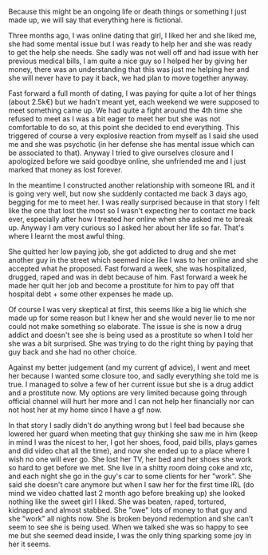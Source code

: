 Because this might be an ongoing life or death things or something I just made up, we will say that everything here is fictional.

Three months ago, I was online dating that girl, I liked her and she liked me, she had some mental issue but I was ready to help her and she was ready to get the help she needs. She sadly was not well off and had issue with her previous medical bills, I am quite a nice guy so I helped her by giving her money, there was an understanding that this was just me helping her and she will never have to pay it back, we had plan to move together anyway.

Fast forward a full month of dating, I was paying for quite a lot of her things (about 2.5k€) but we hadn't meant yet, each weekend we were supposed to meet something came up. We had quite a fight around the 4th time she refused to meet as I was a bit eager to meet her but she was not comfortable to do so, at this point she decided to end everything. This triggered of course a very explosive reaction from myself as I said she used me and she was psychotic (in her defense she has mental issue which can be associated to that). Anyway I tried to give ourselves closure and I apologized before we said goodbye online, she unfriended me and I just marked that money as lost forever.

In the meantime I constructed another relationship with someone IRL and it is going very well, but now she suddenly contacted me back 3 days ago, begging for me to meet her. I was really surprised because in that story I felt like the one that lost the most so I wasn't expecting her to contact me back ever, especially after how I treated her online when she asked me to break up. Anyway I am very curious so I asked her about her life so far. That's where I learnt the most awful thing.

She quitted her low paying job, she got addicted to drug and she met another guy in the street which seemed nice like I was to her online and she accepted what he proposed. Fast forward a week, she was hospitalized, drugged, raped and was in debt because of him. Fast forward a week he made her quit her job and become a prostitute for him to pay off that hospital debt + some other expenses he made up. 

Of course I was very skeptical at first, this seems like a big lie which she made up for some reason but I knew her and she would never lie to me nor could not make something so elaborate. The issue is she is now a drug addict and doesn't see she is being used as a prostitute so when I told her she was a bit surprised. She was trying to do the right thing by paying that guy back and she had no other choice.

Against my better judgement (and my current gf advice), I went and meet her because I wanted some closure too, and sadly everything she told me is true. I managed to solve a few of her current issue but she is a drug addict and a prostitute now. My options are very limited because going through official channel will hurt her more and I can not help her financially nor can not host her at my home since I have a gf now.

In that story I sadly didn't do anything wrong but I feel bad because she lowered her guard when meeting that guy thinking she saw me in him (keep in mind I was the nicest to her, I got her shoes, food, paid bills, plays games and did video chat all the time), and now she ended up to a place where I wish no one will ever go. She lost her TV, her bed and her shoes she work so hard to get before we met. She live in a shitty room doing coke and xtc, and each night she go in the guy's car to some clients for her "work". She said she doesn't care anymore but when I saw her for the first time IRL (do mind we video chatted last 2 month ago before breaking up) she looked nothing like the sweet girl I liked. She was beaten, raped, tortured, kidnapped and almost stabbed. She "owe" lots of money to that guy and she "work" all nights now. She is broken beyond redemption and she can't seem to see she is being used. When we talked she was so happy to see me but she seemed dead inside, I was the only thing sparking some joy in her it seems.
